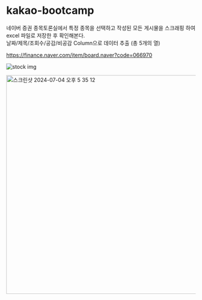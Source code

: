 # kakao-bootcamp

네이버 증권 종목토론실에서 특정 종목을 선택하고 작성된 모든 게시물을 스크래핑
하여 excel 파일로 저장한 후 확인해본다.  
날짜/제목/조회수/공감/비공감 Column으로 데이터 추출 (총 5개의 열)

https://finance.naver.com/item/board.naver?code=066970

![stock img](https://img1.daumcdn.net/thumb/R1280x0/?scode=mtistory2&fname=https%3A%2F%2Fblog.kakaocdn.net%2Fdn%2FV09u8%2FbtrDWiWGyn4%2FzkOJaXWqKqcLsxIkqVGDZ0%2Fimg.png)

<img width="581" alt="스크린샷 2024-07-04 오후 5 35 12" src="https://github.com/JiwonHwang84/kakao-bootcamp/assets/76238225/4c1e4629-22cd-4d99-b745-de435f8dc54b">
